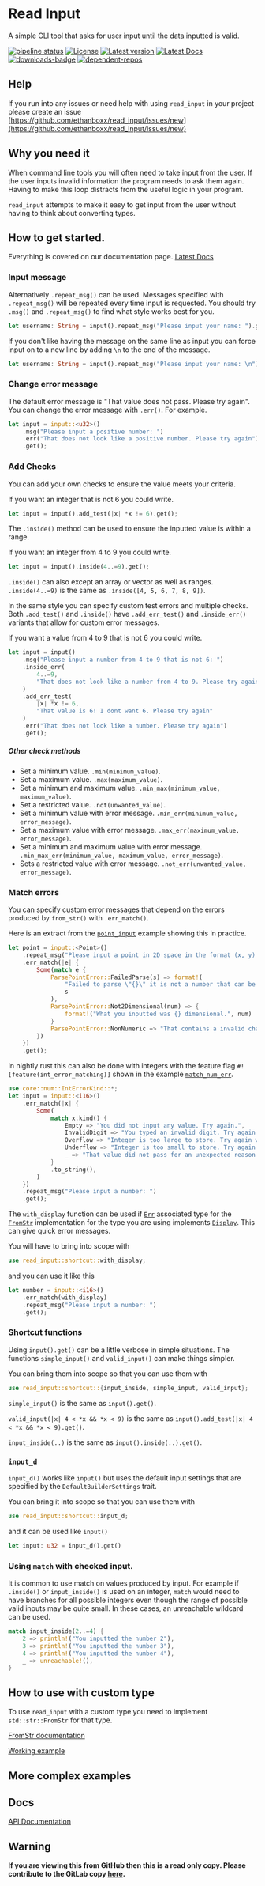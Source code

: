 # Read Input
A simple CLI tool that asks for user input until the data inputted is valid.

[![pipeline status](https://gitlab.com/efunb/read_input/badges/stable/pipeline.svg)](https://gitlab.com/efunb/read_input/commits/stable)
[![License](https://img.shields.io/crates/l/read_input.svg)](https://crates.io/crates/read_input)
[![Latest version](https://img.shields.io/crates/v/read_input.svg)](https://crates.io/crates/read_input)
[![Latest Docs](https://docs.rs/read_input/badge.svg)](https://docs.rs/read_input/)
[![downloads-badge](https://img.shields.io/crates/d/read_input.svg)](https://crates.io/crates/read_input)
[![dependent-repos](https://img.shields.io/librariesio/dependent-repos/cargo/read_input)](https://crates.io/crates/read_input)


## Help

If you run into any issues or need help with using `read_input` in your project please create an issue [https://github.com/ethanboxx/read_input/issues/new](https://github.com/ethanboxx/read_input/issues/new)

## Why you need it

When command line tools you will often need to take input from the user. If the user inputs invalid information the program needs to ask them again. Having to make this loop distracts from the useful logic in your program.

`read_input` attempts to make it easy to get input from the user without having to think about converting types.

## How to get started.

Everything is covered on our documentation page. [Latest Docs](https://docs.rs/read_input/)


### Input message


Alternatively `.repeat_msg()` can be used. Messages specified with `.repeat_msg()` will be repeated every time input is requested. You should try `.msg()` and `.repeat_msg()` to find what style works best for you.

```rust
let username: String = input().repeat_msg("Please input your name: ").get();
```

If you don't like having the message on the same line as input you can force input on to a new line by adding `\n` to the end of the message.

```rust
let username: String = input().repeat_msg("Please input your name: \n").get();
```


### Change error message

The default error message is "That value does not pass. Please try again". You can change the error message with `.err()`. For example.

```rust
let input = input::<u32>()
    .msg("Please input a positive number: ")
    .err("That does not look like a positive number. Please try again")
    .get();
```

### Add Checks

You can add your own checks to ensure the value meets your criteria.

If you want an integer that is not 6 you could write.

```rust
let input = input().add_test(|x| *x != 6).get();
```

The `.inside()` method can be used to ensure the inputted value is within a range.

If you want an integer from 4 to 9 you could write.

```rust
let input = input().inside(4..=9).get();
```

`.inside()` can also except an array or vector as well as ranges. `.inside(4..=9)` is the same as `.inside([4, 5, 6, 7, 8, 9])`.

In the same style you can specify custom test errors and multiple checks. Both `.add_test()` and `.inside()` have `.add_err_test()` and `.inside_err()` variants that allow for custom error messages.

If you want a value from 4 to 9 that is not 6 you could write.

```rust
let input = input()
    .msg("Please input a number from 4 to 9 that is not 6: ")
    .inside_err(
        4..=9,
        "That does not look like a number from 4 to 9. Please try again"
    )
    .add_err_test(
        |x| *x != 6,
        "That value is 6! I dont want 6. Please try again"
    )
    .err("That does not look like a number. Please try again")
    .get();
```

##### Other check methods

- Set a minimum value. `.min(minimum_value)`.
- Set a maximum value. `.max(maximum_value)`.
- Set a minimum and maximum value. `.min_max(minimum_value, maximum_value)`.
- Set a restricted value. `.not(unwanted_value)`.
- Set a minimum value with error message. `.min_err(minimum_value, error_message)`.
- Set a maximum value with error message. `.max_err(maximum_value, error_message)`.
- Set a minimum and maximum value with error message. `.min_max_err(minimum_value, maximum_value, error_message)`.
- Sets a restricted value with error message. `.not_err(unwanted_value, error_message)`.

### Match errors

You can specify custom error messages that depend on the errors produced by `from_str()` with `.err_match()`.

Here is an extract from the [`point_input`](https://gitlab.com/efunb/read_input/blob/stable/examples/point_input.rs) example showing this in practice.

```rust
let point = input::<Point>()
    .repeat_msg("Please input a point in 2D space in the format (x, y): ")
    .err_match(|e| {
        Some(match e {
            ParsePointError::FailedParse(s) => format!(
                "Failed to parse \"{}\" it is not a number that can be parsed.",
                s
            ),
            ParsePointError::Not2Dimensional(num) => {
                format!("What you inputted was {} dimensional.", num)
            }
            ParsePointError::NonNumeric => "That contains a invalid character.".to_string(),
        })
    })
    .get();
```

In nightly rust this can also be done with integers with the feature flag `#![feature(int_error_matching)]` shown in the example [`match_num_err`](https://gitlab.com/efunb/read_input/blob/stable/examples/match_num_err.rs).

```rust
use core::num::IntErrorKind::*;
let input = input::<i16>()
    .err_match(|x| {
        Some(
            match x.kind() {
                Empty => "You did not input any value. Try again.",
                InvalidDigit => "You typed an invalid digit. Try again using only numbers.",
                Overflow => "Integer is too large to store. Try again with a smaller number.",
                Underflow => "Integer is too small to store. Try again with a smaller number.",
                _ => "That value did not pass for an unexpected reason.",
            }
            .to_string(),
        )
    })
    .repeat_msg("Please input a number: ")
    .get();
```

The `with_display` function can be used if [`Err`](https://doc.rust-lang.org/std/str/trait.FromStr.html#associatedtype.Err) associated type for the [`FromStr`](https://doc.rust-lang.org/std/str/trait.FromStr.html) implementation for the type you are using implements [`Display`](https://doc.rust-lang.org/std/fmt/trait.Display.html). This can give quick error messages.

You will have to bring into scope with 

```rust
use read_input::shortcut::with_display;
```

and you can use it like this

```rust
let number = input::<i16>()
    .err_match(with_display)
    .repeat_msg("Please input a number: ")
    .get();
```

### Shortcut functions

Using `input().get()` can be a little verbose in simple situations. The functions `simple_input()` and `valid_input()` can make things simpler.

You can bring them into scope so that you can use them with

```rust
use read_input::shortcut::{input_inside, simple_input, valid_input};
```

`simple_input()` is the same as `input().get()`.

`valid_input(|x| 4 < *x && *x < 9)` is the same as `input().add_test(|x| 4 < *x && *x < 9).get()`.

`input_inside(..)` is the same as `input().inside(..).get()`.

### `input_d`

`input_d()` works like `input()` but uses the default input settings that are specified by the `DefaultBuilderSettings` trait.

You can bring it into scope so that you can use them with

```rust
use read_input::shortcut::input_d;
```

and it can be used like `input()`

```rust
let input: u32 = input_d().get()
```

### Using `match` with checked input.

It is common to use match on values produced by input. For example if `.inside()` or `input_inside()` is used on an integer, `match` would need to have branches for all possible integers even though the range of possible valid inputs may be quite small. In these cases, an unreachable wildcard can be used.

```rust
match input_inside(2..=4) {
    2 => println!("You inputted the number 2"),
    3 => println!("You inputted the number 3"),
    4 => println!("You inputted the number 4"),
    _ => unreachable!(),
}
```

## How to use with custom type

To use `read_input` with a custom type you need to implement `std::str::FromStr` for that type.

[FromStr documentation](https://doc.rust-lang.org/std/str/trait.FromStr.html)

[Working example](https://gitlab.com/efunb/read_input/blob/stable/examples/point_input.rs)

## More complex examples


## Docs

[API Documentation](https://docs.rs/read_input/)

## **Warning**

**If you are viewing this from GitHub then this is a read only copy. Please contribute to the GitLab copy [here](https://gitlab.com/efunb/read_input).**